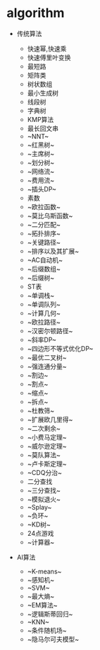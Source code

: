 # algorithm
* 传统算法
  * 快速幂,快速乘
  * 快速傅里叶变换
  * 最短路
  * 矩阵类
  * 树状数组
  * 最小生成树
  * 线段树
  * 字典树
  * KMP算法
  * 最长回文串
  * ~NNT~
  * ~红黑树~
  * ~主席树~
  * ~划分树~
  * ~网络流~
  * ~费用流~
  * ~插头DP~
  * 素数
  * ~欧拉函数~
  * ~莫比乌斯函数~
  * ~二分匹配~
  * ~拓扑排序~
  * ~关键路径~
  * ~排序以及其扩展~
  * ~AC自动机~
  * ~后缀数组~
  * ~后缀树~
  * ST表
  * ~单调栈~
  * ~单调队列~
  * ~计算几何~
  * ~欧拉路径~
  * ~汉密尔顿路径~
  * ~斜率DP~
  * ~四边形不等式优化DP~
  * ~最优二叉树~
  * ~强连通分量~
  * ~割边~
  * ~割点~
  * ~缩点~
  * ~拆点~
  * ~杜教筛~
  * ~扩展欧几里得~
  * ~二次剩余~
  * ~小费马定理~
  * ~威尔逊定理~
  * ~莫队算法~
  * ~卢卡斯定理~
  * ~CDQ分治~
  * 二分查找
  * ~三分查找~
  * ~模拟退火~
  * ~Splay~
  * ~负环~
  * ~KD树~
  * 24点游戏
  * ~计算器~
  
* AI算法
  * ~K-means~
  * ~感知机~
  * ~SVM~
  * ~最大熵~
  * ~EM算法~
  * ~逻辑斯蒂回归~
  * ~KNN~
  * ~条件随机场~
  * ~隐马尔可夫模型~
